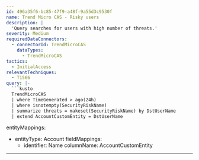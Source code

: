 ```yaml
---
id: 496a35f6-bc85-47f9-a48f-9a55d3c9530f
name: Trend Micro CAS - Risky users
description: |
  'Query searches for users with high number of threats.'
severity: Medium
requiredDataConnectors:
  - connectorId: TrendMicroCAS
    dataTypes:
      - TrendMicroCAS
tactics:
  - InitialAccess
relevantTechniques:
  - T1566
query: |-
  ```kusto
  TrendMicroCAS
  | where TimeGenerated > ago(24h)
  | where isnotempty(SecurityRiskName)
  | summarize threats = makeset(SecurityRiskName) by DstUserName
  | extend AccountCustomEntity = DstUserName
  ```
entityMappings:
  - entityType: Account
    fieldMappings:
      - identifier: Name
        columnName: AccountCustomEntity
---
```


